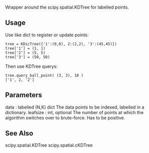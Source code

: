 Wrapper around the scipy.spatial.KDTree for labelled points.

## Usage

Use like dict to register or update points:

```
tree = KDicTree({'1':(0,0), 2:(2,2), '3':(45,45)})
tree['1'] = (1, 1)
tree['2'] = (5, 5)
tree['3'] = (50, 50)
```

Then use KDTree querys:

```
tree.query_ball_point( (3, 3), 10 )
['1', 2, '2']
```

## Parameters

data : labelled (N,K) dict
The data points to be indexed, labelled in a dictionary.
leafsize : int, optional
The number of points at which the algorithm switches over to 
brute-force. Has to be positive.

## See Also

scipy.spatial.KDTree
scipy.spatial.cKDTree